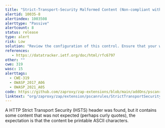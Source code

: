 ```yaml
---
title: "Strict-Transport-Security Malformed Content (Non-compliant with Spec)"
alertid: 10035-8
alertindex: 1003508
alerttype: "Passive"
alertcount: 8
status: release
type: alert
risk: Low
solution: "Review the configuration of this control. Ensure that your web server, application server, load balancer, etc. is configured to set Strict-Transport-Security with appropriate content. "
references:
   - https://datatracker.ietf.org/doc/html/rfc6797
other: ""
cwe: 319
wasc: 15
alerttags: 
  - CWE-319
  - OWASP_2017_A06
  - OWASP_2021_A05
code: https://github.com/zaproxy/zap-extensions/blob/main/addOns/pscanrules/src/main/java/org/zaproxy/zap/extension/pscanrules/StrictTransportSecurityScanRule.java
linktext: "org/zaproxy/zap/extension/pscanrules/StrictTransportSecurityScanRule.java"
---
```

A HTTP Strict Transport Security (HSTS) header was found, but it contains some content that was not expected (perhaps curly quotes), the expectation is that the content be printable ASCII characters.
